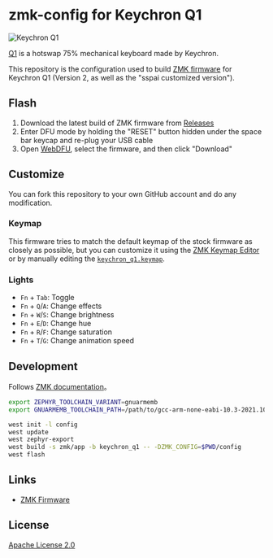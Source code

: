 zmk-config for Keychron Q1
========

![Keychron Q1](https://cdn.shopify.com/s/files/1/0059/0630/1017/t/5/assets/keychronq1qmkviacustommechanicalkeyboardrotartyencoderknobversionwithdoublegasketdesignscrewinpcbstabilizerandhotswappablesouthfacingrgbbareboneuslayout-1639996031362.png)

[Q1](https://www.keychron.com/products/keychron-q1) is a hotswap 75% mechanical keyboard made by Keychron.

This repository is the configuration used to build [ZMK firmware](https://github.com/zmkfirmware/zmk) for Keychron Q1 (Version 2, as well as the "sspai customized version").

## Flash

1. Download the latest build of ZMK firmware from [Releases](https://github.com/xingrz/zmk-config_keychron_q1/releases)
2. Enter DFU mode by holding the "RESET" button hidden under the space bar keycap and re-plug your USB cable
2. Open [WebDFU](https://devanlai.github.io/webdfu/dfu-util/), select the firmware, and then click "Download"

## Customize

You can fork this repository to your own GitHub account and do any modification.

### Keymap

This firmware tries to match the default keymap of the stock firmware as closely as possible, but you can customize it using the [ZMK Keymap Editor](https://nickcoutsos.github.io/keymap-editor/) or by manually editing the [`keychron_q1.keymap`](config/keychron_q1.keymap).

### Lights

* `Fn` + `Tab`: Toggle
* `Fn` + `Q`/`A`: Change effects
* `Fn` + `W`/`S`: Change brightness
* `Fn` + `E`/`D`: Change hue
* `Fn` + `R`/`F`: Change saturation
* `Fn` + `T`/`G`: Change animation speed

## Development

Follows [ZMK documentation](https://zmk.dev/docs/development/setup#prerequisites)。

```sh
export ZEPHYR_TOOLCHAIN_VARIANT=gnuarmemb
export GNUARMEMB_TOOLCHAIN_PATH=/path/to/gcc-arm-none-eabi-10.3-2021.10

west init -l config
west update
west zephyr-export
west build -s zmk/app -b keychron_q1 -- -DZMK_CONFIG=$PWD/config
west flash
```

## Links

* [ZMK Firmware](https://zmk.dev/)

## License

[Apache License 2.0](LICENSE)
